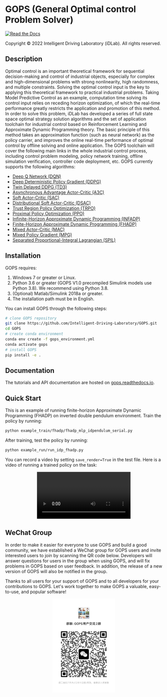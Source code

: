 # GOPS (General Optimal control Problem Solver)

[![Read the Docs](https://img.shields.io/readthedocs/gops)](https://gops.readthedocs.io/en/latest/)

Copyright © 2022 Intelligent Driving Laboratory (iDLab). All rights reserved.

## Description
Optimal control is an important theoretical framework for sequential decision-making and control of industrial objects, especially for complex and high-dimensional problems with strong nonlinearity, high randomness, and multiple constraints.
Solving the optimal control input is the key to applying this theoretical framework to practical industrial problems.
Taking Model Predictive Control as an example, computation time solving its control input relies on receding horizon optimization, of which the real-time performance greatly restricts the application and promotion of this method.
In order to solve this problem, iDLab has developed a series of full state space optimal strategy solution algorithms and the set of application toolchain for industrial control based on Reinforcement Learning and Approximate Dynamic Programming theory.
The basic principle of this method takes an approximation function (such as neural network) as the policy carrier, and improves the online real-time performance of optimal control by offline solving and online application.
The GOPS toolchain will cover the following main links in the whole industrial control process, including control problem modeling, policy network training, offline simulation verification, controller code deployment, etc.
GOPS currently supports the following algorithms:
- [Deep Q Network (DQN)](https://arxiv.org/abs/1312.5602)
- [Deep Deterministic Policy Gradient (DDPG)](https://arxiv.org/abs/1509.02971)
- [Twin Delayed DDPG (TD3)](https://arxiv.org/abs/1802.09477)
- [Asynchronous Advantage Actor-Critic (A3C)](https://arxiv.org/abs/1602.01783)
- [Soft Actor-Critic (SAC)](https://arxiv.org/abs/1801.01290)
- [Distributional Soft Actor-Critic (DSAC)](https://arxiv.org/abs/2001.02811)
- [Trust Region Policy Optimization (TRPO)](https://arxiv.org/abs/1502.05477)
- [Proximal Policy Optimization (PPO)](https://arxiv.org/abs/1707.06347)
- [Infinite-Horizon Approximate Dynamic Programming (INFADP)](https://link.springer.com/book/10.1007/978-981-19-7784-8)
- [Finite-Horizon Approximate Dynamic Programming (FHADP)](https://link.springer.com/book/10.1007/978-981-19-7784-8)
- [Mixed Actor-Critic (MAC)](https://ieeexplore.ieee.org/document/9268413)
- [Mixed Policy Gradient (MPG)](https://arxiv.org/abs/2102.11513)
- [Separated Proportional-Integral Lagrangian (SPIL)](https://arxiv.org/abs/2102.08539)

## Installation
GOPS requires:
1. Windows 7 or greater or Linux.
2. Python 3.6 or greater (GOPS V1.0 precompiled Simulink models use Python 3.8). We recommend using Python 3.8.
3. (Optional) Matlab/Simulink 2018a or greater.
4. The installation path must be in English.

You can install GOPS through the following steps:
```bash
# clone GOPS repository
git clone https://github.com/Intelligent-Driving-Laboratory/GOPS.git
cd GOPS
# create conda environment
conda env create -f gops_environment.yml
conda activate gops
# install GOPS
pip install -e .
```

## Documentation
The tutorials and API documentation are hosted on [gops.readthedocs.io](https://gops.readthedocs.io/en/latest/).

## Quick Start
This is an example of running finite-horizon Approximate Dynamic Programming (FHADP) on inverted double pendulum environment. 
Train the policy by running:
```bash
python example_train/fhadp/fhadp_mlp_idpendulum_serial.py
```
After training, test the policy by running:
```bash
python example_run/run_idp_fhadp.py
```
You can record a video by setting `save_render=True` in the test file. Here is a video of running a trained policy on the task:

<div align=center>
<video src=https://github.com/Intelligent-Driving-Laboratory/GOPS/assets/113587370/a095e8a2-5732-470e-9116-2d592eb8e3c6></video>
</div>

## WeChat Group
In order to make it easier for everyone to use GOPS and build a good community, we have established a WeChat group for GOPS users and invite interested users to join by scanning the QR code below.
Developers will answer questions for users in the group when using GOPS, and will fix problems in GOPS based on user feedback. In addition, the release of a new version of GOPS will also be notified in the group.

Thanks to all users for your support of GOPS and to all developers for your contributions to GOPS. Let's work together to make GOPS a valuable, easy-to-use, and popular software!

<div align=center>
<img src=https://github.com/Intelligent-Driving-Laboratory/GOPS_DOC/blob/master/docs/source/figures%26videos/QR_code.jpg width="40%">
</div>
